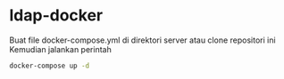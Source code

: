 # ldap-docker

Buat file docker-compose.yml di direktori server atau clone repositori ini
Kemudian jalankan perintah 
```bash
docker-compose up -d
```
